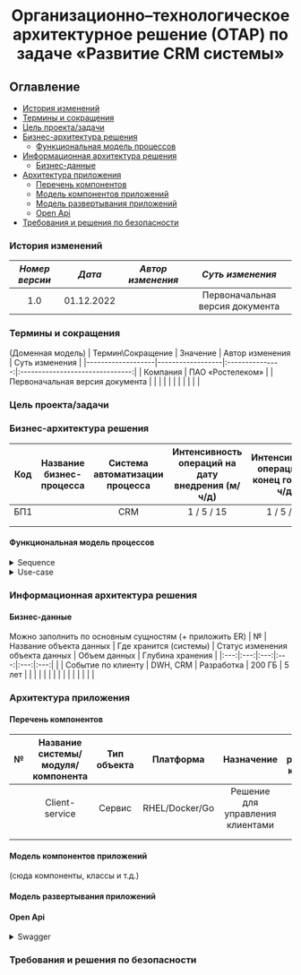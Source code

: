 # <div align="center">Организационно–технологическое архитектурное решение (ОТАР) по задаче «Развитие CRM системы»</div>

## Оглавление
- [История изменений](#история-изменений)
- [Термины и сокращения](#термины-и-сокращения)
- [Цель проекта/задачи](#цель-проектазадачи)
- [Бизнес-архитектура решения](#бизнес-архитектура-решения)
  * [Функциональная модель процессов](#функциональная-модель-процессов)
- [Информационная архитектура решения](#информационная-архитектура-решения)
  * [Бизнес-данные](#бизнес-данные)
- [Архитектура приложения](#архитектура-приложения)
  * [Перечень компонентов](#перечень-компонентов)
  * [Модель компонентов приложений](#модель-компонентов-приложений)
  * [Модель развертывания приложений](#модель-развертывания-приложений)
  * [Open Api](#open-api)
- [Требования и решения по безопасности](#требования-и-решения-по-безопасности)

### История изменений

| *Номер версии*|    *Дата*   | *Автор изменения* |       *Суть изменения*        |
|:------------:|:------------:|:---------------:|:-------------------------------:|
| 1.0          | 01.12.2022   |                 | Первоначальная версия документа |

### Термины и сокращения
(Доменная модель)
| Термин\Сокращение | Значение         | Автор изменения |          Суть изменения         |
|-------------------|------------------|:---------------:|:-------------------------------:|
| Компания          | ПАО «Ростелеком» |                 | Первоначальная версия документа |
|                   |                  |                 |                                 |
|                   |                  |                 |                                 |

### Цель проекта/задачи

### Бизнес-архитектура решения
| Код | Название бизнес-процесса | Система автоматизации процесса | Интенсивность операций на дату внедрения (м/ч/д) | Интенсивность операций на конец года (м/ч/д) | Интенсивность операций на конец следующего года (м/ч/д) |
|:---:|:------------------------:|:------------------------------:|:------------------------------------------------:|:--------------------------------------------:|:-------------------------------------------------------:|
| БП1 |                          |               CRM              |                    1 / 5 / 15                    |                  1 / 5 / 60                  |                      2 / 935 / 160                      |
|     |                          |                                |                                                  |                                              |                                                         |
|     |                          |                                |                                                  |                                              |                                                         |

#### Функциональная модель процессов
<details>
  <summary>Sequence</summary>
  <img src="https://github.com/mrr000/gb-coursework/blob/ebf1358df19497d4488f0496308e5e04172bc64e/Sequence/S_Overview.png" height=150% width=50%><br />
  <img src="https://github.com/mrr000/gb-coursework/blob/ebf1358df19497d4488f0496308e5e04172bc64e/Sequence/S_Client.png" width=50%><br />
  <img src="https://github.com/mrr000/gb-coursework/blob/ebf1358df19497d4488f0496308e5e04172bc64e/Sequence/S_Request.png" width=50%><br />
  <img src="https://github.com/mrr000/gb-coursework/blob/ebf1358df19497d4488f0496308e5e04172bc64e/Sequence/S_Auth.png" width=50%>
</details>
<details>
  <summary>Use-case</summary>
  <img src="https://github.com/mrr000/gb-coursework/blob/ebf1358df19497d4488f0496308e5e04172bc64e/Use-case/Use_Overview.png" width=20%><br />
  <img src="https://github.com/mrr000/gb-coursework/blob/ebf1358df19497d4488f0496308e5e04172bc64e/Use-case/Use_Request.png" width=50%><br />
  <img src="https://github.com/mrr000/gb-coursework/blob/ebf1358df19497d4488f0496308e5e04172bc64e/Use-case/Use_Task.png" width=50%>
</details>

### Информационная архитектура решения
#### Бизнес-данные
Можно заполнить по основным сущностям (+ приложить ER)
| № | Название объекта данных | Где хранится (системы) | Статус изменения   объекта данных | Объем данных | Глубина хранения |
|:---:|:---:|:---:|:---:|:---:|:---:|
|   | Событие по клиенту | DWH, CRM | Разработка | 200 ГБ | 5 лет |
|  |  |  |  |  |  |
|  |  |  |  |  |  |

### Архитектура приложения
#### Перечень компонентов
| № | Название системы/модуля/компонента | Тип объекта | Платформа | Назначение | Зона размещения компонента | Статус изменения   компонента |
|:---:|:---:|:---:|:---:|:---:|:---:|:---:|
|   | Client-service | Сервис | RHEL/Docker/Go | Решение для управления клиентами | LAN | Разработка |
|  |  |  |  |  |  |  |
|  |  |  |  |  |  |  |

#### Модель компонентов приложений
(сюда компоненты, классы и т.д.)

#### Модель развертывания приложений

#### Open Api
<details>
  <summary>Swagger</summary>
  https://github.com/mrr000/gb-coursework/blob/ebf1358df19497d4488f0496308e5e04172bc64e/swagger/api.yaml
</details>

### Требования и решения по безопасности
